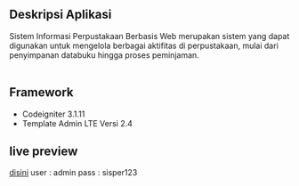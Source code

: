 ## Deskripsi Aplikasi
Sistem Informasi Perpustakaan Berbasis Web merupakan sistem yang dapat digunakan untuk mengelola berbagai aktifitas di perpustakaan, mulai dari penyimpanan databuku hingga proses peminjaman.
<br><br>

##  Framework
* Codeigniter 3.1.11
* Template Admin LTE  Versi 2.4

## live preview
<a href="https://sisper.kejari-jember.go.id/"> disini</a>
user : admin
pass : sisper123
